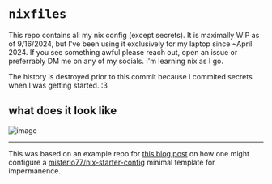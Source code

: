 # `nixfiles`

This repo contains all my nix config (except secrets). It is maximally WIP
as of 9/16/2024, but I've been using it exclusively for my laptop since ~April
2024. If you see something awful please reach out, open an issue or preferrably
DM me on any of my socials. I'm learning nix as I go.

The history is destroyed prior to this commit because I commited secrets when I
was getting started. :3

## what does it look like

![image](https://github.com/user-attachments/assets/1029d6ac-b565-4e87-8c53-6140de8871e4)

---

This was based on an example repo for [this blog
post](https://willbush.dev/blog/impermanent-nixos) on how one might configure a
[misterio77/nix-starter-config](https://github.com/Misterio77/nix-starter-configs)
minimal template for impermanence.
